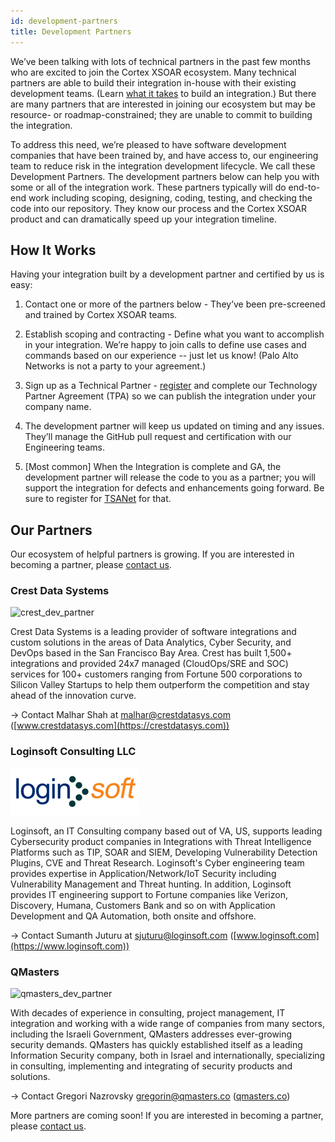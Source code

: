 ```yaml
---
id: development-partners
title: Development Partners
---
```


We’ve been talking with lots of technical partners in the past few months who are excited to join the Cortex XSOAR ecosystem. Many technical partners are able to build their integration in-house with their existing development teams. (Learn [what it takes](become-a-tech-partner) to build an integration.) But there are many partners that are interested in joining our ecosystem but may be resource- or roadmap-constrained; they are unable to commit to building the integration.

To address this need, we’re pleased to have software development companies that have been trained by, and have access to, our engineering team to reduce risk in the integration development lifecycle. We call these Development Partners. The development partners below can help you with some or all of the integration work. These partners typically will do end-to-end work including scoping, designing, coding, testing, and checking the code into our repository. They know our process and the Cortex XSOAR product and can dramatically speed up your integration timeline.

## How It Works
Having your integration built by a development partner and certified by us is easy:

1. Contact one or more of the partners below - They’ve been pre-screened and trained by Cortex XSOAR teams.

2. Establish scoping and contracting - Define what you want to accomplish in your integration. We’re happy to join calls to define use cases and commands based on our experience -- just let us know! (Palo Alto Networks is not a party to your agreement.)

3. Sign up as a Technical Partner - [register](https://start.paloaltonetworks.com/become-a-technology-partner) and complete our Technology Partner Agreement (TPA) so we can publish the integration under your company name.

4. The development partner will keep us updated on timing and any issues. They’ll manage the GitHub pull request and certification with our Engineering teams.

5. [Most common] When the Integration is complete and GA, the development partner will release the code to you as a partner; you will support the integration for defects and enhancements going forward. Be sure to register for [TSANet](https://paloaltonetworks-nextwave.connect.tsanet.org/) for that.

## Our Partners
Our ecosystem of helpful partners is growing. If you are interested in becoming a partner, please [contact us](mailto:soar.alliances@paloaltonetworks.com).



### Crest Data Systems

![crest_dev_partner](../doc_imgs/partners/crest_dev_partner.png)

Crest Data Systems is a leading provider of software integrations and custom solutions in the areas of Data Analytics, Cyber Security, and DevOps based in the San Francisco Bay Area. Crest has built 1,500+ integrations and provided 24x7 managed (CloudOps/SRE and SOC) services for 100+ customers ranging from Fortune 500 corporations to Silicon Valley Startups to help them outperform the competition and stay ahead of the innovation curve.

→ Contact Malhar Shah at [malhar@crestdatasys.com](mailto:malhar@crestdatasys.com)
([www.crestdatasys.com](https://crestdatasys.com))


### Loginsoft Consulting LLC

![loginsoft_dev_partner](../doc_imgs/partners/loginsoft_partner.png)

Loginsoft, an IT Consulting company based out of VA, US, supports leading Cybersecurity product companies in Integrations with Threat Intelligence Platforms such as TIP, SOAR and SIEM, Developing Vulnerability Detection Plugins, CVE and Threat Research. Loginsoft's Cyber engineering team provides expertise in Application/Network/IoT Security including Vulnerability Management and Threat hunting. In addition, Loginsoft provides IT engineering support to Fortune companies like Verizon, Discovery, Humana, Customers Bank and so on with Application Development and QA Automation, both onsite and offshore.

→ Contact Sumanth Juturu at [sjuturu@loginsoft.com](mailto:sjuturu@loginsoft.com)
([www.loginsoft.com](https://www.loginsoft.com))


### QMasters

![qmasters_dev_partner](../doc_imgs/partners/qmasters_dev_partner.png)

With decades of experience in consulting, project management, IT integration and working with a wide range of companies from many sectors, including the Israeli Government, QMasters addresses ever-growing security demands. QMasters has quickly established itself as a leading Information Security company, both in Israel and internationally, specializing in consulting, implementing and integrating of security products and solutions.

→ Contact Gregori Nazrovsky [gregorin@qmasters.co](mailto:gregorin@qmasters.com)
 ([qmasters.co](https://qmasters.co))
 

More partners are coming soon! If you are interested in becoming a partner, please [contact us](mailto:soar.alliances@paloaltonetworks.com).
